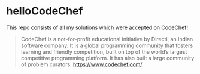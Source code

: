 # helloCodeChef
This repo consists of all my solutions which were accepted on CodeChef!

> CodeChef is a not-for-profit educational initiative by Directi, an Indian software company. It is a global programming community that fosters learning and friendly competition, built on top of the world’s largest competitive programming platform. It has also built a large community of problem curators.
> https://www.codechef.com/
